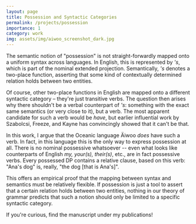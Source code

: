 ```yaml
---
layout: page
title: Possession and Syntactic Categories
permalink: /projects/possession
importance: 1
category: work
img: assets/img/aiwoo_screenshot_dark.jpg
---
```


The semantic notion of "possession" is not straight-forwardly mapped onto a uniform syntax across languages. In English, this is represented by *'s*, which is part of the nominal extended projection. Semantically, *'s* denotes a two-place function, asserting that some kind of contextually determined relation holds between two entities. 

Of course, other two-place functions in English are mapped onto a different syntactic category – they're just transitive verbs. The question then arises why there shouldn't be a verbal counterpart of *'s*: something with the exact same semantics (or very close to it), but a verb. The most apparent candidate for such a verb would be *have*, but earlier influential work by Szabolcsi, Freeze, and Kayne has convincingly showed that it can't be that.

In this work, I argue that the Oceanic language Äiwoo *does* have such a verb. In fact, in this language this is the only way to express possession at all. There is no nominal possessive whatsoever -- even what looks like counterparts of English *my, your(s), their(s)*, etc., are in fact possessive verbs. Every possessed DP contains a relative clause, based on this verb: "Ana's dog" is, really, "the dog [that is Ana's]".

This offers an empirical proof that the mapping between syntax and semantics must be relatively flexible. If possession is just a tool to assert that a certain relation holds between two entities, nothing in our theory of grammar predicts that such a notion should only be limited to a specific syntactic category.

If you're curious, find the manuscript under my publications!
